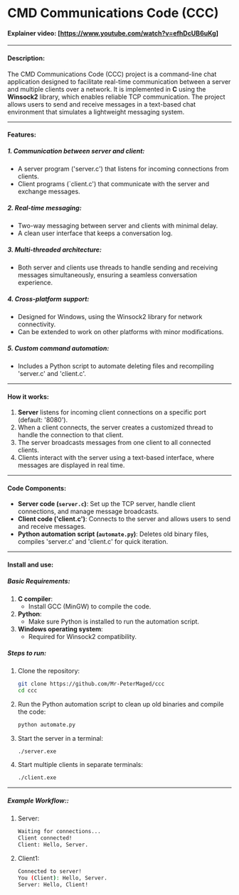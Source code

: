 #  CMD Communications Code (CCC) 
#### Explainer video: [<https://www.youtube.com/watch?v=efhDcUB6uKg>]

---

#### **Description**:
The CMD Communications Code (CCC) project is a command-line chat application designed to facilitate real-time communication between a server and multiple clients over a network. It is implemented in **C** using the **Winsock2** library, which enables reliable TCP communication. The project allows users to send and receive messages in a text-based chat environment that simulates a lightweight messaging system.

---

#### **Features**:
##### **1. Communication between server and client**:
- A server program ('server.c') that listens for incoming connections from clients.
- Client programs (`client.c') that communicate with the server and exchange messages.

##### **2. Real-time messaging**:
- Two-way messaging between server and clients with minimal delay.
- A clean user interface that keeps a conversation log.

##### **3. Multi-threaded architecture**:
- Both server and clients use threads to handle sending and receiving messages simultaneously, ensuring a seamless conversation experience.

##### **4. Cross-platform support**:
- Designed for Windows, using the Winsock2 library for network connectivity.
- Can be extended to work on other platforms with minor modifications.

##### **5. Custom command automation**:
- Includes a Python script to automate deleting files and recompiling 'server.c' and 'client.c'.

---

#### **How it works**:
1. **Server** listens for incoming client connections on a specific port (default: '8080').
2. When a client connects, the server creates a customized thread to handle the connection to that client.
3. The server broadcasts messages from one client to all connected clients.
4. Clients interact with the server using a text-based interface, where messages are displayed in real time.

---

#### **Code Components**:
- **Server code (`server.c`)**: Set up the TCP server, handle client connections, and manage message broadcasts.
- **Client code ('client.c')**: Connects to the server and allows users to send and receive messages.
- **Python automation script (`automate.py`)**: Deletes old binary files, compiles 'server.c' and 'client.c' for quick iteration.

---

#### **Install and use**:

##### **Basic Requirements**:
1. **C compiler**:
   - Install GCC (MinGW) to compile the code.
2. **Python**:
   - Make sure Python is installed to run the automation script.
3. **Windows operating system**:
   - Required for Winsock2 compatibility.

##### **Steps to run**:
1. Clone the repository:
   ```bash
   git clone https://github.com/Mr-PeterMaged/ccc
   cd ccc

2. Run the Python automation script to clean up old binaries and compile the code:
   ```bash
   python automate.py
   
3. Start the server in a terminal:
   ```bash
   ./server.exe
   
4. Start multiple clients in separate terminals:
   ```bash
   ./client.exe

---

##### **Example Workflow:**:
1. Server:
   ```bash
   Waiting for connections...
   Client connected!
   Client: Hello, Server.

2. Client1:
   ```bash
   Connected to server!
   You (Client): Hello, Server.
   Server: Hello, Client!
